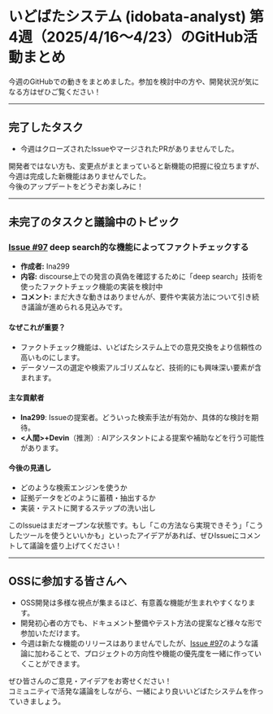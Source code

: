# いどばたシステム (idobata-analyst) 第4週（2025/4/16〜4/23）のGitHub活動まとめ

今週のGitHubでの動きをまとめました。参加を検討中の方や、開発状況が気になる方はぜひご覧ください！

---

## 完了したタスク

- 今週はクローズされたIssueやマージされたPRがありませんでした。

開発者ではない方も、変更点がまとまっていると新機能の把握に役立ちますが、今週は完成した新機能はありませんでした。  
今後のアップデートをどうぞお楽しみに！

---

## 未完了のタスクと議論中のトピック

### [Issue #97](https://github.com/digitaldemocracy2030/idobata-analyst/issues/97) deep search的な機能によってファクトチェックする  
- **作成者:** Ina299  
- **内容:** discourse上での発言の真偽を確認するために「deep search」技術を使ったファクトチェック機能の実装を検討中  
- **コメント:** まだ大きな動きはありませんが、要件や実装方法について引き続き議論が進められる見込みです。  

#### なぜこれが重要？  
- ファクトチェック機能は、いどばたシステム上での意見交換をより信頼性の高いものにします。  
- データソースの選定や検索アルゴリズムなど、技術的にも興味深い要素が含まれます。  

#### 主な貢献者  
- **Ina299**: Issueの提案者。どういった検索手法が有効か、具体的な検討を期待。  
- **<人間>+Devin**（推測）: AIアシスタントによる提案や補助などを行う可能性があります。  

#### 今後の見通し  
- どのような検索エンジンを使うか  
- 証拠データをどのように蓄積・抽出するか  
- 実装・テストに関するステップの洗い出し  

このIssueはまだオープンな状態です。もし「この方法なら実現できそう」「こうしたツールを使うといいかも」といったアイデアがあれば、ぜひIssueにコメントして議論を盛り上げてください！

---

## OSSに参加する皆さんへ

- OSS開発は多様な視点が集まるほど、有意義な機能が生まれやすくなります。  
- 開発初心者の方でも、ドキュメント整備やテスト方法の提案など様々な形で参加いただけます。  
- 今週は新たな機能のリリースはありませんでしたが、[Issue #97](https://github.com/digitaldemocracy2030/idobata-analyst/issues/97)のような議論に加わることで、プロジェクトの方向性や機能の優先度を一緒に作っていくことができます。

ぜひ皆さんのご意見・アイデアをお寄せください！  
コミュニティで活発な議論をしながら、一緒により良いいどばたシステムを作っていきましょう。  